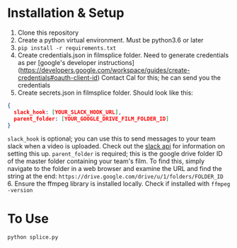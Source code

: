 # Installation & Setup
1. Clone this repository
2. Create a python virtual environment. Must be python3.6 or later
3. `pip install -r requirements.txt`
4. Create credentials.json in filmsplice folder. Need to generate credentials as per [google's developer instructions]
(https://developers.google.com/workspace/guides/create-credentials#oauth-client-id)
Contact Cal for this; he can send you the credentials
5. Create secrets.json in filmsplice folder.
Should look like this:
```json
{
  slack_hook: [YOUR_SLACK_HOOK_URL],
  parent_folder: [YOUR_GOOGLE_DRIVE_FILM_FOLDER_ID]
}
```
`slack_hook` is optional; you can use this to send messages to your team slack when a video is uploaded.
Check out the [slack api](https://api.slack.com/messaging/webhooks) for information on setting this up.
`parent_folder` is required; this is the google drive folder ID of the master folder containing your team's film.
To find this, simply navigate to the folder in a web browser and examine the URL and find the string at the end:
`https://drive.google.com/drive/u/1/folders/FOLDER_ID`
6. Ensure the ffmpeg library is installed locally. Check if installed with `ffmpeg -version`

# To Use
`python splice.py`

